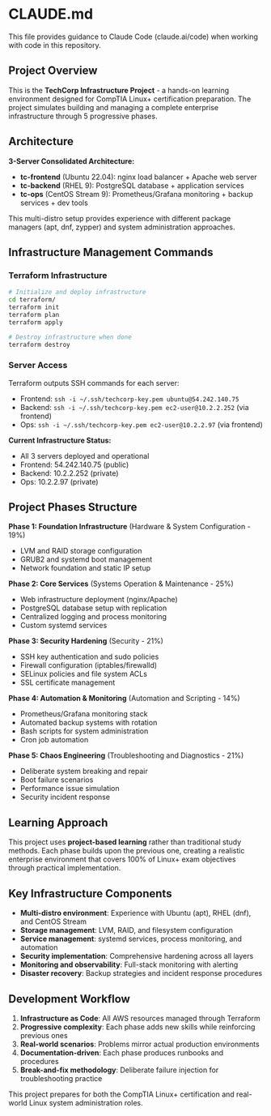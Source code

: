 # CLAUDE.md

This file provides guidance to Claude Code (claude.ai/code) when working with code in this repository.

## Project Overview

This is the **TechCorp Infrastructure Project** - a hands-on learning environment designed for CompTIA Linux+ certification preparation. The project simulates building and managing a complete enterprise infrastructure through 5 progressive phases.

## Architecture

**3-Server Consolidated Architecture:**
- **tc-frontend** (Ubuntu 22.04): nginx load balancer + Apache web server
- **tc-backend** (RHEL 9): PostgreSQL database + application services  
- **tc-ops** (CentOS Stream 9): Prometheus/Grafana monitoring + backup services + dev tools

This multi-distro setup provides experience with different package managers (apt, dnf, zypper) and system administration approaches.

## Infrastructure Management Commands

### Terraform Infrastructure
```bash
# Initialize and deploy infrastructure
cd terraform/
terraform init
terraform plan
terraform apply

# Destroy infrastructure when done
terraform destroy
```

### Server Access
Terraform outputs SSH commands for each server:
- Frontend: `ssh -i ~/.ssh/techcorp-key.pem ubuntu@54.242.140.75`
- Backend: `ssh -i ~/.ssh/techcorp-key.pem ec2-user@10.2.2.252` (via frontend)
- Ops: `ssh -i ~/.ssh/techcorp-key.pem ec2-user@10.2.2.97` (via frontend)

**Current Infrastructure Status:**
- All 3 servers deployed and operational
- Frontend: 54.242.140.75 (public)
- Backend: 10.2.2.252 (private)
- Ops: 10.2.2.97 (private)

## Project Phases Structure

**Phase 1: Foundation Infrastructure** (Hardware & System Configuration - 19%)
- LVM and RAID storage configuration
- GRUB2 and systemd boot management
- Network foundation and static IP setup

**Phase 2: Core Services** (Systems Operation & Maintenance - 25%)
- Web infrastructure deployment (nginx/Apache)
- PostgreSQL database setup with replication
- Centralized logging and process monitoring
- Custom systemd services

**Phase 3: Security Hardening** (Security - 21%)
- SSH key authentication and sudo policies
- Firewall configuration (iptables/firewalld)
- SELinux policies and file system ACLs
- SSL certificate management

**Phase 4: Automation & Monitoring** (Automation and Scripting - 14%)
- Prometheus/Grafana monitoring stack
- Automated backup systems with rotation
- Bash scripts for system administration
- Cron job automation

**Phase 5: Chaos Engineering** (Troubleshooting and Diagnostics - 21%)
- Deliberate system breaking and repair
- Boot failure scenarios
- Performance issue simulation
- Security incident response

## Learning Approach

This project uses **project-based learning** rather than traditional study methods. Each phase builds upon the previous one, creating a realistic enterprise environment that covers 100% of Linux+ exam objectives through practical implementation.

## Key Infrastructure Components

- **Multi-distro environment**: Experience with Ubuntu (apt), RHEL (dnf), and CentOS Stream
- **Storage management**: LVM, RAID, and filesystem configuration
- **Service management**: systemd services, process monitoring, and automation
- **Security implementation**: Comprehensive hardening across all layers
- **Monitoring and observability**: Full-stack monitoring with alerting
- **Disaster recovery**: Backup strategies and incident response procedures

## Development Workflow

1. **Infrastructure as Code**: All AWS resources managed through Terraform
2. **Progressive complexity**: Each phase adds new skills while reinforcing previous ones
3. **Real-world scenarios**: Problems mirror actual production environments
4. **Documentation-driven**: Each phase produces runbooks and procedures
5. **Break-and-fix methodology**: Deliberate failure injection for troubleshooting practice

This project prepares for both the CompTIA Linux+ certification and real-world Linux system administration roles.